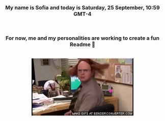


<div align="center">
<h3 >My name is Sofia and today is Saturday, 25 September, 10:59 GMT-4</h3><br>
<h3 >For now, me and my personalities are working to create a fun Readme 👋
</h3><br>
<img src='img/dwight.gif' alt='working...'/>
</div>
